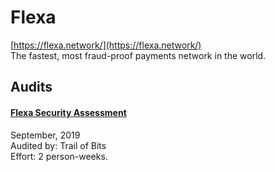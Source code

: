 
# Flexa
  
[https://flexa.network/](https://flexa.network/)<br>
The fastest, most fraud-proof payments network in the world.


## Audits



#### [Flexa Security Assessment](https://github.com/trailofbits/publications/blob/master/reviews/Flexa.pdf)

September, 2019<br>
Audited by: Trail of Bits<br>Effort: 2 person-weeks.<br>

      

  




